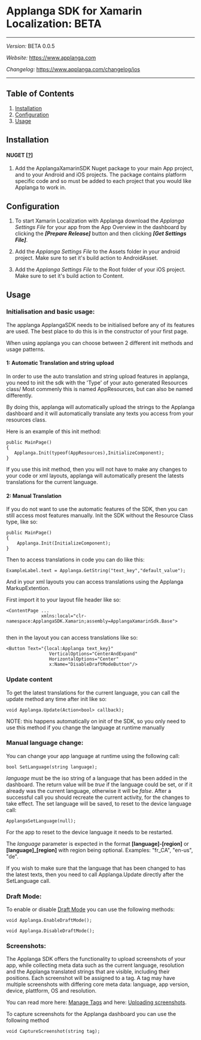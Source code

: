 # Applanga SDK for Xamarin Localization: BETA
***
*Version:* BETA 0.0.5

*Website:* <https://www.applanga.com> 

*Changelog:* <https://www.applanga.com/changelog/ios>
***


## Table of Contents

  1. [Installation](#installation)
  2. [Configuration](#configuration)
  3. [Usage](#usage)



## Installation
#### NUGET [[?](https://www.nuget.org/)]

1. Add the ApplangaXamarinSDK Nuget package to your main App project, and to your Android and iOS projects. The package contains platform specific code and so must be added to each project that you would like Applanga to work in.

 
## Configuration
1. To start Xamarin Localization with Applanga download the *Applanga Settings File* for your app from the App Overview in the dashboard by clicking the ***[Prepare Release]*** button and then clicking ***[Get Settings File]***.
 
2. Add the *Applanga Settings File* to the Assets folder in your android project. Make sure to set it's build action to AndroidAsset.
 
3. Add the *Applanga Settings File* to the Root folder of your iOS project. Make sure to set it's build action to Content.

## Usage

### Initialisation and basic usage:

The applanga ApplangaSDK needs to be initialised before any of its features are used. The best place to do this is in the constructor of your first page.

When using applanga you can choose between 2 different init methods and usage patterns.

#### 1: Automatic Translation and string upload

In order to use the auto translation and string upload features in applanga, you need to init the sdk with the 'Type' of your auto generated Resources class/ Most commenly this is named AppResources, but can also be named differently.

By doing this, applanga will automatically upload the strings to the Applanga dashboard and it will automatically translate any texts you access from your resources class.

Here is an example of this init method:

```
public MainPage()
{
   Applanga.Init(typeof(AppResources),InitializeComponent);
}
```
If you use this init method, then you will not have to make any changes to your code or xml layouts, applanga will automatically present the latests translations for the current language.

#### 2: Manual Translation

If you do not want to use the automatic features of the SDK, then you can still access most features manually. Init the SDK without the Resource Class type, like so:

```
public MainPage()
{
    Applanga.Init(InitializeComponent);
}
```
Then to access translations in code you can do like this:

```
ExampleLabel.text = Applanga.GetString("text_key","default_value");
```
And in your xml layouts you can access translations using the Applanga MarkupExtention.

First import it to your layout file header like so:

```
<ContentPage ... 
             xmlns:local="clr-namespace:ApplangaSDK.Xamarin;assembly=ApplangaXamarinSdk.Base">
             
```
then in the layout you can access translations like so:

```
<Button Text="{local:Applanga text_key}"
                VerticalOptions="CenterAndExpand"
                HorizontalOptions="Center"
                x:Name="DisableDraftModeButton"/>

```

### Update content
To get the latest translations for the current language, you can call the update method any time after init like so:

```
void Applanga.Update(Action<bool> callback);

```
NOTE: this happens automatically on init of the SDK, so you only need to use this method if you change the language at runtime manually

### Manual language change:

You can change your app language at runtime using the following call:

```
bool SetLanguage(string language);
```
  *language* must be the iso string of a language that has been added in     the dashboard.
      The return value will be *true* if the language could be set, or if it already was the     current language, otherwise it will be *false*. After a successful call you should      recreate the current activity, for the changes to take effect.
      The set language will be saved, to reset to the     device language call:

```
ApplangaSetLanguage(null);
```

For the app to reset to the device language it needs to be restarted.

The *language* parameter is expected in the format **[language]-[region]** or     **[language]_[region]** with region being optional. Examples: "fr_CA", "en-us", "de".

If you wish to make sure that the language that has been changed to has the latest texts, then you need to call Applanga.Update directly after the SetLanguage call.

### Draft Mode:

To enable or disable [Draft Mode](https://www.applanga.com/docs/translation-management-dashboard/draft_on-device-testing) you can use the following methods: 

```
void Applanga.EnableDraftMode();

void Applanga.DisableDraftMode();

```

### Screenshots:


The Applanga SDK offers the functionality to upload screenshots of your app, while collecting meta data such as the current language, resolution and the Applanga translated strings that are visible,     including their positions.
     Each screenshot will be assigned to a tag. A tag may have multiple screenshots with differing core meta data: language, app version, device, plattform, OS and resolution.

You can read more here: [Manage Tags](https://applanga.com/docs#manage_tags) and here: [Uploading screenshots](https://applanga.com/docs#uploading_screenshots).

To capture screenshots for the Applanga dashboard you can use the following method

```
void CaptureScreenshot(string tag);
```

